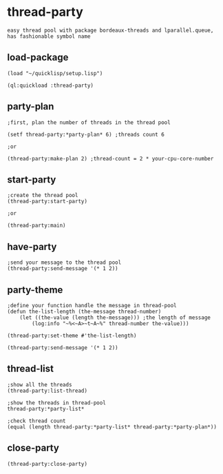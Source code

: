 # thread-party
```common-lisp
easy thread pool with package bordeaux-threads and lparallel.queue, has fashionable symbol name

```

## load-package
```common-lisp
(load "~/quicklisp/setup.lisp")

(ql:quickload :thread-party)

```

## party-plan
```common-lisp
;first, plan the number of threads in the thread pool

(setf thread-party:*party-plan* 6) ;threads count 6

;or

(thread-party:make-plan 2) ;thread-count = 2 * your-cpu-core-number 

```

## start-party
```common-lisp
;create the thread pool
(thread-party:start-party) 

;or

(thread-party:main)
```

## have-party
```common-lisp
;send your message to the thread pool
(thread-party:send-message '(* 1 2))

```

## party-theme
```common-lisp
;define your function handle the message in thread-pool
(defun the-list-length (the-message thread-number)
    (let ((the-value (length the-message))) ;the length of message
        (log:info "~%<~A>~t~A~%" thread-number the-value)))
        
(thread-party:set-theme #'the-list-length)

(thread-party:send-message '(* 1 2))

```

## thread-list
```common-lisp
;show all the threads 
(thread-party:list-thread)

;show the threads in thread-pool
thread-party:*party-list*

;check thread count
(equal (length thread-party:*party-list* thread-party:*party-plan*))
```

## close-party
```common-lisp
(thread-party:close-party)
```

